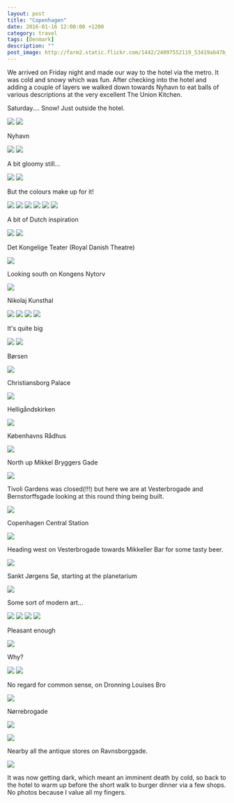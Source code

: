```yaml
---
layout: post
title: "Copenhagen"
date: 2016-01-16 12:00:00 +1200
category: travel
tags: [Denmark]
description: ""
post_image: http://farm2.static.flickr.com/1442/24097552119_53419ab47b_o.jpg
---
```

We arrived on Friday night and made our way to the hotel via the metro.
It was cold and snowy which was fun. After checking into the hotel and
adding a couple of layers we walked down towards Nyhavn to eat balls of
various descriptions at the very excellent The Union Kitchen.

Saturday.... Snow! Just outside the hotel. 

[![](http://farm2.static.flickr.com/1475/24097577669_1c4112060d_c.jpg)](http://farm2.static.flickr.com/1475/24097577669_e695534a2a_o.jpg)
[![](http://farm2.static.flickr.com/1578/24465375225_5b6fbce462_c.jpg)](http://farm2.static.flickr.com/1578/24465375225_119e349b9c_o.jpg)

Nyhavn

[![](http://farm2.static.flickr.com/1678/24097576569_fc350afedd_c.jpg)](http://farm2.static.flickr.com/1678/24097576569_f8fdd379ff_o.jpg)
[![](http://farm2.static.flickr.com/1634/24439171356_1448686a37_c.jpg)](http://farm2.static.flickr.com/1634/24439171356_6828e91504_o.jpg)

A bit gloomy still...

[![](http://farm2.static.flickr.com/1506/24465374115_24aea25658_c.jpg)](http://farm2.static.flickr.com/1506/24465374115_e3d65ef40d_o.jpg)
[![](http://farm2.static.flickr.com/1523/23837162144_27b7674a5d_c.jpg)](http://farm2.static.flickr.com/1523/23837162144_f95e4b2209_o.jpg)

But the colours make up for it!

[![](http://farm2.static.flickr.com/1611/23838560163_39355cc5da_c.jpg)](http://farm2.static.flickr.com/1611/23838560163_44397f9c37_o.jpg)
[![](http://farm2.static.flickr.com/1691/24382936781_9c02528915_c.jpg)](http://farm2.static.flickr.com/1691/24382936781_f415912b7d_o.jpg)
[![](http://farm2.static.flickr.com/1626/24357060822_0d2d8b9240_c.jpg)](http://farm2.static.flickr.com/1626/24357060822_47f6c99ffe_o.jpg)
[![](http://farm2.static.flickr.com/1487/24097574429_0c923669bd_c.jpg)](http://farm2.static.flickr.com/1487/24097574429_dd4bf71b18_o.jpg)
[![](http://farm2.static.flickr.com/1614/24382935841_2f60297bdb_c.jpg)](http://farm2.static.flickr.com/1614/24382935841_85c3ef2fc3_o.jpg)
[![](http://farm2.static.flickr.com/1620/24357059882_5eed707698_c.jpg)](http://farm2.static.flickr.com/1620/24357059882_caaf44c024_o.jpg)

A bit of Dutch inspiration

[![](http://farm2.static.flickr.com/1608/23838558183_803d8d9af0_c.jpg)](http://farm2.static.flickr.com/1608/23838558183_1e7a157f54_o.jpg)
[![](http://farm2.static.flickr.com/1558/24097572969_2347b5886b_c.jpg)](http://farm2.static.flickr.com/1558/24097572969_0f3db66968_o.jpg)

Det Kongelige Teater (Royal Danish Theatre)

[![](http://farm2.static.flickr.com/1550/23838537433_6952856888_c.jpg)](http://farm2.static.flickr.com/1550/23838537433_a4384945c5_o.jpg)

Looking south on Kongens Nytorv

[![](http://farm2.static.flickr.com/1457/24465371005_ffa059f872_c.jpg)](http://farm2.static.flickr.com/1457/24465371005_9f60559ca6_o.jpg)

Nikolaj Kunsthal

[![](http://farm2.static.flickr.com/1611/24439167156_dd831d2c79_c.jpg)](http://farm2.static.flickr.com/1611/24439167156_3fb8c24bc9_o.jpg)
[![](http://farm2.static.flickr.com/1498/23838556663_60574a66a8_c.jpg)](http://farm2.static.flickr.com/1498/23838556663_ac75897d79_o.jpg)
[![](http://farm2.static.flickr.com/1671/24357057282_fd1ab6efd6_c.jpg)](http://farm2.static.flickr.com/1671/24357057282_b863353999_o.jpg)
[![](http://farm2.static.flickr.com/1561/24169765940_6c0268d18e_c.jpg)](http://farm2.static.flickr.com/1561/24169765940_8828e78cbb_o.jpg)

It's quite big

[![](http://farm2.static.flickr.com/1667/24439165296_3cc2c49d88_c.jpg)](http://farm2.static.flickr.com/1667/24439165296_18f1011f5a_o.jpg)
[![](http://farm2.static.flickr.com/1715/24097570159_9a0ac573e8_c.jpg)](http://farm2.static.flickr.com/1715/24097570159_d779d54e14_o.jpg)

Børsen

[![](http://farm2.static.flickr.com/1613/24097552329_16c20da4b5_c.jpg)](http://farm2.static.flickr.com/1613/24097552329_5b6963b1cb_o.jpg)

Christiansborg Palace

[![](http://farm2.static.flickr.com/1639/24382931181_1096f0aef3_c.jpg)](http://farm2.static.flickr.com/1639/24382931181_31023dd63f_o.jpg)

Helligåndskirken

[![](http://farm2.static.flickr.com/1679/24439164256_1f87aa9e06_c.jpg)](http://farm2.static.flickr.com/1679/24439164256_e83bd67b28_o.jpg)

Københavns Rådhus

[![](http://farm2.static.flickr.com/1553/24097569239_e30f844932_c.jpg)](http://farm2.static.flickr.com/1553/24097569239_27ba47b76e_o.jpg)

North up Mikkel Bryggers Gade

[![](http://farm2.static.flickr.com/1607/24357054962_0e81f5d10f_c.jpg)](http://farm2.static.flickr.com/1607/24357054962_c2f607fe80_o.jpg)

Tivoli Gardens was closed(!!!) but here we are at Vesterbrogade and
Bernstorffsgade looking at this round thing being built.

[![](http://farm2.static.flickr.com/1474/23837154894_2103de95fc_c.jpg)](http://farm2.static.flickr.com/1474/23837154894_ce59af3dda_o.jpg)

Copenhagen Central Station

[![](http://farm2.static.flickr.com/1676/23838552993_1d515ca15a_c.jpg)](http://farm2.static.flickr.com/1676/23838552993_5bfd49b3d9_o.jpg)

Heading west on Vesterbrogade towards Mikkeller Bar for some tasty beer.

[![](http://farm2.static.flickr.com/1615/24097567999_4fa002273c_c.jpg)](http://farm2.static.flickr.com/1615/24097567999_a1cbb2cf6c_o.jpg)

Sankt Jørgens Sø, starting at the planetarium

[![](http://farm2.static.flickr.com/1604/24097567669_efe871891f_c.jpg)](http://farm2.static.flickr.com/1604/24097567669_646a5f89b0_o.jpg)

Some sort of modern art...

[![](http://farm2.static.flickr.com/1526/24357041322_de5ccbe479_c.jpg)](http://farm2.static.flickr.com/1526/24357041322_bbb58f5e6e_o.jpg)
[![](http://farm2.static.flickr.com/1456/24169749980_590302d4f6_c.jpg)](http://farm2.static.flickr.com/1456/24169749980_174dbf55d3_o.jpg)
[![](http://farm2.static.flickr.com/1631/24465353185_0241a24928_c.jpg)](http://farm2.static.flickr.com/1631/24465353185_098f3e6c15_o.jpg)
[![](http://farm2.static.flickr.com/1643/24097555219_b0e81b5f73_c.jpg)](http://farm2.static.flickr.com/1643/24097555219_7930ca3daf_o.jpg)

Pleasant enough

[![](http://farm2.static.flickr.com/1658/24169749370_3c058eeb97_c.jpg)](http://farm2.static.flickr.com/1658/24169749370_69f6af71bf_o.jpg)

Why?

[![](http://farm2.static.flickr.com/1527/24097554909_7befa32228_c.jpg)](http://farm2.static.flickr.com/1527/24097554909_0a387762ce_o.jpg)
[![](http://farm2.static.flickr.com/1667/23837141234_4049e6a859_c.jpg)](http://farm2.static.flickr.com/1667/23837141234_efe8389753_o.jpg)

No regard for common sense, on Dronning Louises Bro

[![](http://farm2.static.flickr.com/1661/24439148586_b94972b97e_c.jpg)](http://farm2.static.flickr.com/1661/24439148586_d143c925be_o.jpg)

Nørrebrogade

[![](http://farm2.static.flickr.com/1604/24097554159_89a54175ae_c.jpg)](http://farm2.static.flickr.com/1604/24097554159_5ed979a39f_o.jpg)

[![](http://farm2.static.flickr.com/1468/24097553819_a42825ed51_c.jpg)](http://farm2.static.flickr.com/1468/24097553819_4867bf4a83_o.jpg)

Nearby all the antique stores on Ravnsborggade.

[![](http://farm2.static.flickr.com/1569/23837139904_9f448bc5d4_c.jpg)](http://farm2.static.flickr.com/1569/23837139904_90da473020_o.jpg)

It was now getting dark, which meant an imminent death by cold, so back
to the hotel to warm up before the short walk to burger dinner via a few
shops. No photos because I value all my fingers.
